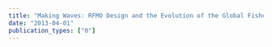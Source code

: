 ```yaml
---
title: "Making Waves: RFMO Design and the Evolution of the Global Fisheries Governance Complex"
date: "2013-04-01"
publication_types: ["0"]
---
```


